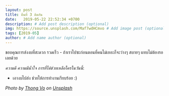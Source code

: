 ```yaml
---
layout: post
title: คืนที่ 3 ติดกัน
date:   2019-05-22 22:52:34 +0700
description: # Add post description (optional)
img: https://source.unsplash.com/Maf7wdHCmvo # Add image post (optional)
tags: [2019-05]
author: # Add name author (optional)
---
```

ขอบคุณการส่งงบที่สะดวก รวดเร็ว - ถ้าเราไปซะก่อนตอนที่คนไม่เยอะก็จะว่างๆ สบายๆ แทบไม่ต้องรอเลยด้วย <i class="fa fa-child" style="color:plum"></i>

*ความดี ความมีน้ำใจ การที่ได้ช่วยเหลือใครในวันนี้*:
- เอางบไปส่ง ช่วยให้การทำงานเรียบร้อย :)

*Photo by [Thong Vo](https://unsplash.com/@titi_wanderer) on [Unsplash](https://unsplash.com)*

